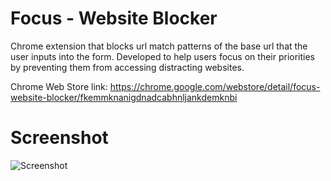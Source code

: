 # Focus - Website Blocker

Chrome extension that blocks url match patterns of the base url that the user inputs into the form. Developed to help users focus on their
priorities by preventing them from accessing distracting websites.

Chrome Web Store link: https://chrome.google.com/webstore/detail/focus-website-blocker/fkemmknanigdnadcabhnljankdemknbi

# Screenshot

![Screenshot](Focus-/ss-1.PNG?raw=true "Screenshot")
